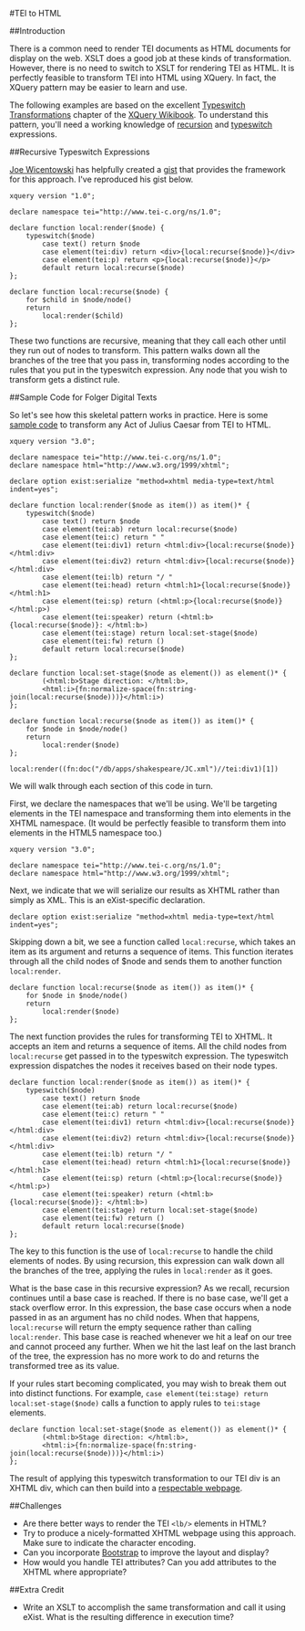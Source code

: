 #TEI to HTML

##Introduction

There is a common need to render TEI documents as HTML documents for display on the web. XSLT does a good job at these kinds of transformation. However, there is no need to switch to XSLT for rendering TEI as HTML. It is perfectly feasible to transform TEI into HTML using XQuery. In fact, the XQuery pattern may be easier to learn and use.

The following examples are based on the excellent [Typeswitch Transformations](http://en.wikibooks.org/wiki/XQuery/Typeswitch_Transformations) chapter of the [XQuery Wikibook](http://en.wikibooks.org/wiki/XQuery). To understand this pattern, you'll need a working knowledge of [recursion](https://gist.github.com/CliffordAnderson/9745127) and [typeswitch](https://gist.github.com/CliffordAnderson/9604214) expressions. 

##Recursive Typeswitch Expressions

[Joe Wicentowski](https://github.com/joewiz) has helpfully created a [gist](https://gist.github.com/joewiz/2331558#file-typeswitch-skeleton-xq) that provides the framework for this approach. I've reproduced his gist below.

```xquery
xquery version "1.0";
 
declare namespace tei="http://www.tei-c.org/ns/1.0";
 
declare function local:render($node) {
    typeswitch($node)
        case text() return $node
        case element(tei:div) return <div>{local:recurse($node)}</div>
        case element(tei:p) return <p>{local:recurse($node)}</p>
        default return local:recurse($node)
};
 
declare function local:recurse($node) {
    for $child in $node/node()
    return
        local:render($child)
};
```

These two functions are recursive, meaning that they call each other until they run out of nodes to transform. This pattern walks down all the branches of the tree that you pass in, transforming nodes according to the rules that you put in the typeswitch expression. Any node that you wish to transform gets a distinct rule. 

##Sample Code for Folger Digital Texts

So let's see how this skeletal pattern works in practice. Here is some [sample code](https://github.com/XQueryInstitute/Course-Materials/blob/master/tei-to-html/tei-to-html.xqy) to transform any Act of Julius Caesar from TEI to HTML.

```xquery
xquery version "3.0";

declare namespace tei="http://www.tei-c.org/ns/1.0";
declare namespace html="http://www.w3.org/1999/xhtml";

declare option exist:serialize "method=xhtml media-type=text/html indent=yes";
 
declare function local:render($node as item()) as item()* {
    typeswitch($node)
        case text() return $node
        case element(tei:ab) return local:recurse($node)
        case element(tei:c) return " "
        case element(tei:div1) return <html:div>{local:recurse($node)}</html:div>
        case element(tei:div2) return <html:div>{local:recurse($node)}</html:div>
        case element(tei:lb) return "/ "
        case element(tei:head) return <html:h1>{local:recurse($node)}</html:h1>
        case element(tei:sp) return (<html:p>{local:recurse($node)}</html:p>)
        case element(tei:speaker) return (<html:b>{local:recurse($node)}: </html:b>)
        case element(tei:stage) return local:set-stage($node)
        case element(tei:fw) return ()
        default return local:recurse($node)
};

declare function local:set-stage($node as element()) as element()* {
        (<html:b>Stage direction: </html:b>, 
        <html:i>{fn:normalize-space(fn:string-join(local:recurse($node)))}</html:i>)
};
 
declare function local:recurse($node as item()) as item()* {
    for $node in $node/node()
    return
        local:render($node)
};

local:render((fn:doc("/db/apps/shakespeare/JC.xml")//tei:div1)[1])
```

We will walk through each section of this code in turn.

First, we declare the namespaces that we'll be using. We'll be targeting elements in the TEI namespace and transforming them into elements in the XHTML namespace. (It would be perfectly feasible to transform them into elements in the HTML5 namespace too.)

```xquery
xquery version "3.0";

declare namespace tei="http://www.tei-c.org/ns/1.0";
declare namespace html="http://www.w3.org/1999/xhtml";
```

Next, we indicate that we will serialize our results as XHTML rather than simply as XML. This is an eXist-specific declaration.

```xquery
declare option exist:serialize "method=xhtml media-type=text/html indent=yes";
```

Skipping down a bit, we see a function called ```local:recurse```, which takes an item as its argument and returns a sequence of items. This function iterates through all the child nodes of $node and sends them to another function ```local:render```. 

```xquery
declare function local:recurse($node as item()) as item()* {
    for $node in $node/node()
    return
        local:render($node)
};
```

The next function provides the rules for transforming TEI to XHTML. It accepts an item and returns a sequence of items. All the child nodes from ```local:recurse``` get passed in to the typeswitch expression. The typeswitch expression dispatches the nodes it receives based on their node types.

```xquery
declare function local:render($node as item()) as item()* {
    typeswitch($node)
        case text() return $node
        case element(tei:ab) return local:recurse($node)
        case element(tei:c) return " "
        case element(tei:div1) return <html:div>{local:recurse($node)}</html:div>
        case element(tei:div2) return <html:div>{local:recurse($node)}</html:div>
        case element(tei:lb) return "/ "
        case element(tei:head) return <html:h1>{local:recurse($node)}</html:h1>
        case element(tei:sp) return (<html:p>{local:recurse($node)}</html:p>)
        case element(tei:speaker) return (<html:b>{local:recurse($node)}: </html:b>)
        case element(tei:stage) return local:set-stage($node)
        case element(tei:fw) return ()
        default return local:recurse($node)
};
```
The key to this function is the use of ```local:recurse``` to handle the child elements of nodes. By using recursion, this expression can walk down all the branches of the tree, applying the rules in ```local:render``` as it goes.

What is the base case in this recursive expression? As we recall, recursion continues until a base case is reached. If there is no base case, we'll get a stack overflow error. In this expression, the base case occurs when a node passed in as an argument has no child nodes. When that happens, ```local:recurse``` will return the empty sequence rather than calling ```local:render```. This base case is reached whenever we hit a leaf on our tree and cannot proceed any further. When we hit the last leaf on the last branch of the tree, the expression has no more work to do and returns the transformed tree as its value.

If your rules start becoming complicated, you may wish to break them out into distinct functions. For example, ```case element(tei:stage) return local:set-stage($node)``` calls a function to apply rules to ```tei:stage``` elements.

```xquery
declare function local:set-stage($node as element()) as element()* {
        (<html:b>Stage direction: </html:b>, 
        <html:i>{fn:normalize-space(fn:string-join(local:recurse($node)))}</html:i>)
};
```

The result of applying this typeswitch transformation to our TEI div is an XHTML div, which can then build into a [respectable webpage](http://htmlpreview.github.io/?https://raw.githubusercontent.com/XQueryInstitute/Course-Materials/master/tei-to-html/jc-sc1-act3.html).

##Challenges

*	Are there better ways to render the TEI ```<lb/>``` elements in HTML?
*	Try to produce a nicely-formatted XHTML webpage using this approach. Make sure to indicate the character encoding. 
*	Can you incorporate [Bootstrap](http://getbootstrap.com/) to improve the layout and display?
*	How would you handle TEI attributes? Can you add attributes to the XHTML where appropriate?

##Extra Credit

*	Write an XSLT to accomplish the same transformation and call it using eXist. What is the resulting difference in execution time?


